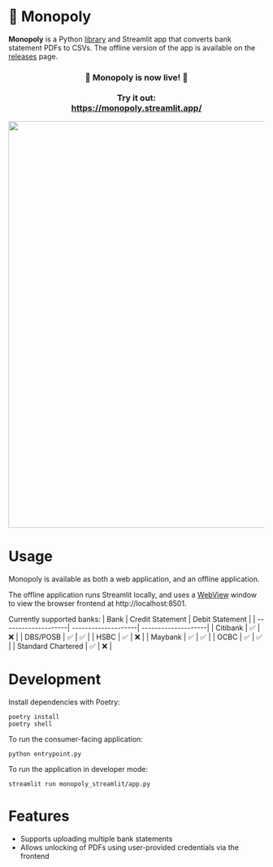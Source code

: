 # 💸 Monopoly

**Monopoly** is a Python [library](https://github.com/benjamin-awd/monopoly) and Streamlit app that converts bank statement PDFs to CSVs. The offline version of the app is available on the [releases](https://github.com/benjamin-awd/monopoly-app/releases) page.

<h3 align="center">
    🎉 Monopoly is now live! 🎉
    <br><br>
    Try it out: <br>
    <a href="https://monopoly.streamlit.app/">https://monopoly.streamlit.app/</a>
</h3>

<p align="center">
    <img src="https://raw.githubusercontent.com/benjamin-awd/monopoly-app/main/docs/streamlit_demo.gif" width=800>
</p>

# Usage

Monopoly is available as both a web application, and an offline application.

The offline application runs Streamlit locally, and uses a [WebView](https://tauri.app/v1/references/webview-versions/) window to view the browser frontend at http://localhost:8501.

Currently supported banks:
| Bank                | Credit Statement    | Debit Statement     |
| --------------------| --------------------| --------------------|
| Citibank            | ✅                 | ❌                  |
| DBS/POSB            | ✅                 | ✅                  |
| HSBC                | ✅                 | ❌                  |
| Maybank             | ✅                 | ✅                  |
| OCBC                | ✅                 | ✅                  |
| Standard Chartered  | ✅                 | ❌                  |

# Development

Install dependencies with Poetry:
```shell
poetry install
poetry shell
```

To run the consumer-facing application:
```shell
python entrypoint.py
```

To run the application in developer mode:
```shell
streamlit run monopoly_streamlit/app.py
```

# Features
- Supports uploading multiple bank statements
- Allows unlocking of PDFs using user-provided credentials via the frontend
